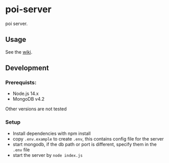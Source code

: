 # poi-server

poi server.

## Usage

See the [wiki](https://github.com/poooi/poi-server/wiki).

## Development

### Prerequists:

- Node.js 14.x
- MongoDB v4.2

Other versions are not tested

### Setup

- Install dependencies with npm install
- copy `.env.example` to create `.env`, this contains config file for the server
- start mongodb, if the db path or port is different, specify them in the `.env` file
- start the server by `node index.js`
